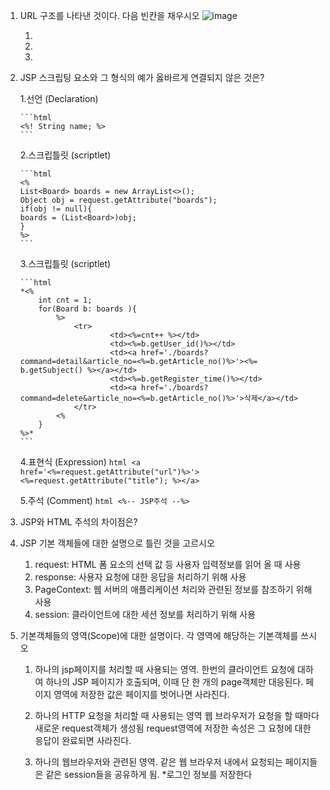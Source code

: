 1. URL 구조를 나타낸 것이다. 다음 빈칸을 채우시오
  ![image](https://user-images.githubusercontent.com/79408217/193569884-4eb4e7c6-0650-415d-bb79-f6ad950c82a9.png)
    
    1.
     
    2.
     
    3.
    
 2. JSP 스크립팅 요소와 그 형식의 예가 옳바르게 연결되지 않은 것은?
    
    1.선언 (Declaration) 
        
        ```html
        <%! String name; %>
        ```
        
    2.스크립틀릿 (scriptlet) 
        
        ```html
        <%
        List<Board> boards = new ArrayList<>();
        Object obj = request.getAttribute("boards");
        if(obj != null){
        boards = (List<Board>)obj;
        }
        %>
        ```
        
    3.스크립틀릿 (scriptlet)
        
        ```html
        *<%
        	int cnt = 1;
        	for(Board b: boards ){
        		%>
        			<tr>
        					<td><%=cnt++ %></td>
        					<td><%=b.getUser_id()%></td>
        					<td><a href='./boards?command=detail&article_no=<%=b.getArticle_no()%>'><%= b.getSubject() %></a></td>
        					<td><%=b.getRegister_time()%></td>
        					<td><a href='./boards?command=delete&article_no=<%=b.getArticle_no()%>'>삭제</a></td>
        			</tr>
        		<% 
        	}
        %>*
        ```
        
    4.표현식 (Expression)
        ```html
        <a href='<%=request.getAttribute("url")%>'><%=request.getAttribute("title"); %></a>
        ```
        
         
        
    5.주석 (Comment)
        ```html
        <%-- JSP주석 --%>
        ```
  
 3. JSP와 HTML 주석의 차이점은?

 4. JSP 기본 객체들에 대한 설명으로 틀린 것을 고르시오
    1. request: HTML 폼 요소의 선택 값 등 사용자 입력정보를 읽어 올 때 사용
    2. response: 사용자 요청에 대한 응답을 처리하기 위해 사용
    3. PageContext: 웹 서버의 애플리케이션 처리와 관련된 정보를 참조하기 위해 사용
    4. session: 클라이언트에 대한 세션 정보를 처리하기 위해 사용
    
5. 기본객체들의 영역(Scope)에 대한 설명이다. 각 영역에 해당하는 기본객체를 쓰시오
    
    1. 하나의 jsp페이지를 처리할 때 사용되는 영역. 한번의 클라이언트 요청에 대하여 하나의 JSP 페이지가 호출되며, 이때 단 한 개의 page객체만 대응된다. 
    페이지 영역에 저장한 값은 페이지를 벗어나면 사라진다.
    
    2. 하나의 HTTP 요청을 처리할 때 사용되는 영역
    웹 브라우저가 요청을 할 때마다 새로운 request객체가 생성됨
    request영역에 저장한 속성은 그 요청에 대한 응답이 완료되면 사라진다.
    
    3. 하나의 웹브라우저와 관련된 영역.
    같은 웹 브라우저 내에서 요청되는 페이지들은 같은 session들을 공유하게 됨.
    *로그인 정보를 저장한다 
